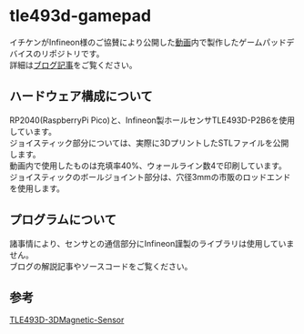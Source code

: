 # tle493d-gamepad
イチケンがInfineon様のご協賛により公開した[動画](https://www.youtube.com/watch?v=XXXXXXXX)内で製作したゲームパッドデバイスのリポジトリです。  
詳細は[ブログ記事](https://ichiken-engineering.com/XXXXXXXX/)をご覧ください。

## ハードウェア構成について
RP2040(RaspberryPi Pico)と、Infineon製ホールセンサTLE493D-P2B6を使用しています。  
ジョイスティック部分については、実際に3DプリントしたSTLファイルを公開します。  
動画内で使用したものは充填率40%、ウォールライン数4で印刷しています。
ジョイスティックのボールジョイント部分は、穴径3mmの市販のロッドエンドを使用します。

## プログラムについて
諸事情により、センサとの通信部分にInfineon謹製のライブラリは使用していません。  
ブログの解説記事やソースコードをご覧ください。

## 参考
[TLE493D-3DMagnetic-Sensor](https://github.com/Infineon/TLE493D-3DMagnetic-Sensor)